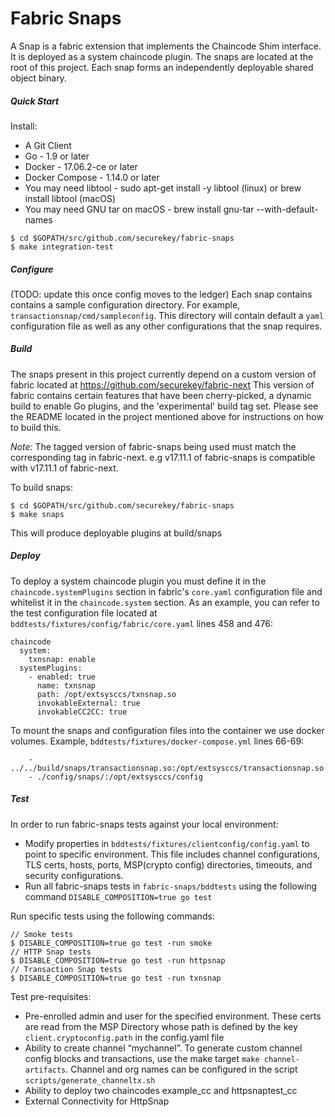 # Fabric Snaps

A Snap is a fabric extension that implements the Chaincode Shim interface. It is deployed as a system chaincode plugin.
The snaps are located at the root of this project. Each snap forms an independently deployable shared object binary.

##### Quick Start

Install:
- A Git Client
- Go - 1.9 or later
- Docker - 17.06.2-ce or later
- Docker Compose - 1.14.0 or later
- You may need libtool - sudo apt-get install -y libtool (linux) or brew install libtool (macOS)
- You may need GNU tar on macOS -  brew install gnu-tar --with-default-names

```
$ cd $GOPATH/src/github.com/securekey/fabric-snaps
$ make integration-test
```

##### Configure
(TODO: update this once config moves to the ledger)
Each snap contains contains a sample configuration directory. For example, `transactionsnap/cmd/sampleconfig`. This directory will contain default a `yaml` configuration file as well as any other configurations that the snap requires.

##### Build
The snaps present in this project currently depend on a custom version of fabric located at https://github.com/securekey/fabric-next
This version of fabric contains certain features that have been cherry-picked, a dynamic build to enable Go plugins, and the 'experimental' build tag set. Please see the README located in the project mentioned above for instructions on how to build this.

*Note:* The tagged version of fabric-snaps being used must match the corresponding tag in fabric-next. e.g v17.11.1 of fabric-snaps is compatible with v17.11.1 of fabric-next.

To build snaps:
```
$ cd $GOPATH/src/github.com/securekey/fabric-snaps
$ make snaps
```
This will produce deployable plugins at build/snaps

##### Deploy
To deploy a system chaincode plugin you must define it in the `chaincode.systemPlugins` section in fabric's `core.yaml` configuration file and whitelist it in the `chaincode.system` section. As an example, you can refer to the test configuration file located at `bddtests/fixtures/config/fabric/core.yaml` lines 458 and 476:
```
chaincode
  system:
    txnsnap: enable
  systemPlugins:
    - enabled: true
      name: txnsnap
      path: /opt/extsysccs/txnsnap.so
      invokableExternal: true
      invokableCC2CC: true
```

To mount the snaps and configuration files into the container we use docker volumes. Example, `bddtests/fixtures/docker-compose.yml` lines 66-69:
```
    - ../../build/snaps/transactionsnap.so:/opt/extsysccs/transactionsnap.so
    - ./config/snaps/:/opt/extsysccs/config
```

##### Test

In order to run fabric-snaps tests against your local environment:
 - Modify properties in `bddtests/fixtures/clientconfig/config.yaml` to point to specific environment. This file includes channel configurations, TLS certs, hosts, ports, MSP(crypto config) directories, timeouts, and security configurations.
 - Run all fabric-snaps tests in `fabric-snaps/bddtests` using the following command `DISABLE_COMPOSITION=true go test`

Run specific tests using the following commands:
```
// Smoke tests
$ DISABLE_COMPOSITION=true go test -run smoke
// HTTP Snap tests
$ DISABLE_COMPOSITION=true go test -run httpsnap
// Transaction Snap tests
$ DISABLE_COMPOSITION=true go test -run txnsnap
```

Test pre-requisites:          
 - Pre-enrolled admin and user for the specified environment. These certs are read from the MSP Directory whose path is defined by the key `client.cryptoconfig.path` in the config.yaml file
 - Ability to create channel “mychannel”. To generate custom channel config blocks and transactions, use the make target `make channel-artifacts`. Channel and org names can be configured in the script `scripts/generate_channeltx.sh`
 - Ability to deploy two chaincodes example_cc and httpsnaptest_cc
 - External Connectivity for HttpSnap
